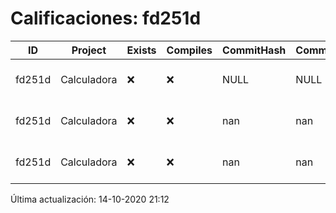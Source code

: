 # Calificaciones: fd251d
|ID|Project|Exists|Compiles|CommitHash|CommitDate|CheckDate|Comments|
|-|-|-|-|-|-|-|-|
|fd251d|Calculadora|❌|❌|NULL|NULL|14-10-2020 21:12:28|No se encontró el archivo en PracticasComputacionI/Calculadora/Calculadora.cpp|
|fd251d|Calculadora|❌|❌|nan|nan|14-10-2020 21:10:30|No se encontró el archivo en PracticasComputacionI/Calculadora/Calculadora.cpp|
|fd251d|Calculadora|❌|❌|nan|nan|13-10-2020 22:50:14|No se encontró el archivo en PracticasComputacionI/Calculadora/Calculadora.cpp|

Última actualización: 14-10-2020 21:12